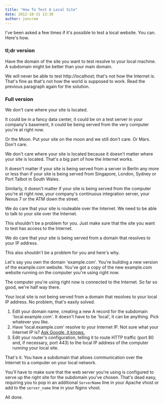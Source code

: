 ```yaml
---
title: "How To Test A Local Site"
date: 2012-10-31 13:30
author: joncram
---
```


I've been asked a few times if it's possible to test a local website. You can. Here's how.

### tl;dr version

Have the domain of the site you want to test resolve to your local machine. A subdomain might be
better than your main domain.

We will never be able to test http://localhost; that's not how the Internet is. That's fine as
that's not how the world is supposed to work. Read the previous paragraph again for the solution.

### Full version

We don't care where your site is located.

It could be in a fancy data center, it could be
on a test server in your company's basement, it could be being served from the very
computer you're at right now.

Or the Moon. Put your site on the moon and we still don't care. Or Mars. Don't care.

We don't care where your site is located because it doesn't matter where your site
is located. That's a big part of how the Internet works.

It doesn't matter if your site is being served from a server in Berlin any more or less
than if your site is being served from Singapore, London, Sydney or Port Talbot in South
Wales.

Similarly, it doesn't matter if your site is being served from the computer you're
at right now, your company's continuous integration server, your Nexus 7 or the
ATM down the street.

We do care that your site is routeable over the Internet. We need to be able to
talk to your site over the Internet.

This shouldn't be a problem for you. Just make sure that the site you want to
test has access to the Internet.

We do care that your site is being served from a domain that resolves to
your IP address.

This also shouldn't be a problem for you and here's why.

Let's say you own the domain 'example.com'. You're building a new
version of the example.com website. You've got a copy of the new example.com
website running on the computer you're using right now.

The computer you're using right now is connected to the Internet. So far so
good, we're half way there.

Your local site is not being served from a domain that resolves to your local
IP address. No problem, that's easily solved.

1. Edit your domain name, creating a new A record for the subdomain
   'local.example.com'. It doesn't have to be 'local', it can be anything.
   Pick whatever you like.
2. Have 'local.example.com' resolve to your Internet IP. Not sure
   what your Internet IP is? [Ask Google, it knows.](https://www.google.co.uk/search?q=what%20is%20my%20ip)
3. Edit your router's configuration, telling it to route HTTP traffic
   (port 80 and, if necessary, port 443) to the local IP address
   of the computer running your local site.

That's it. You have a subdomain that allows communication over the Internet
to a computer on your local network.

You'll have to make sure that the web server you're using is configured
to serve up the right site for the subdomain you've chosen. That's dead easy,
requiring you to pop in an additional `ServerName` line in
your Apache vhost or add to the `server_name` line in your Nginx
vhost.

All done.
